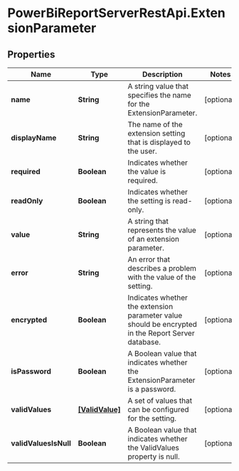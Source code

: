 # PowerBiReportServerRestApi.ExtensionParameter

## Properties
Name | Type | Description | Notes
------------ | ------------- | ------------- | -------------
**name** | **String** | A string value that specifies the name for the ExtensionParameter. | [optional] 
**displayName** | **String** | The name of the extension setting that is displayed to the user. | [optional] 
**required** | **Boolean** | Indicates whether the value is required. | [optional] 
**readOnly** | **Boolean** | Indicates whether the setting is read-only. | [optional] 
**value** | **String** | A string that represents the value of an extension parameter. | [optional] 
**error** | **String** | An error that describes a problem with the value of the setting. | [optional] 
**encrypted** | **Boolean** | Indicates whether the extension parameter value should be encrypted in the Report Server database. | [optional] 
**isPassword** | **Boolean** | A Boolean value that indicates whether the ExtensionParameter is a password. | [optional] 
**validValues** | [**[ValidValue]**](ValidValue.md) | A set of values that can be configured for the setting. | [optional] 
**validValuesIsNull** | **Boolean** | A Boolean value that indicates whether the ValidValues property is null. | [optional] 


